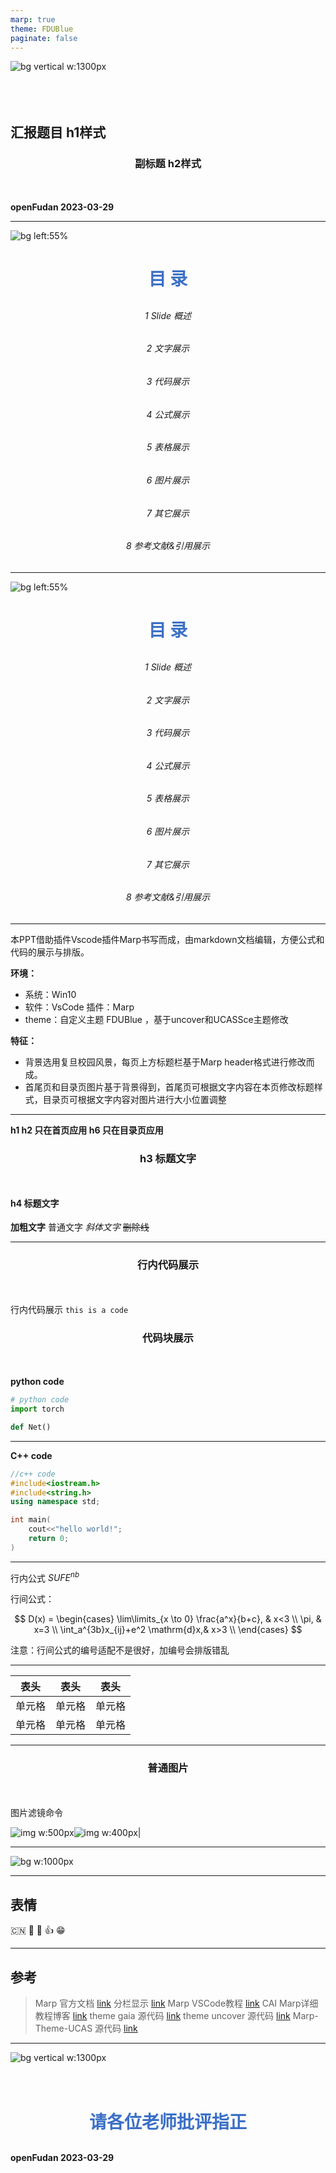 ```yaml
---
marp: true
theme: FDUBlue
paginate: false
---
```


<!--
_paginate: false
-->
![bg vertical w:1300px](images/bg3.jpg)
<br/>
<br/>
<br/>
<br/>


## 汇报题目 h1样式
### 副标题 h2样式
**openFudan  2023-03-29**


---
<style scoped>
    section {
  text-align: center;
    }
    h1 {
        color: rgb(60, 112, 198);
        margin-bottom: 30px;
    }
    h6 {
        text-align: center;
    }

</style>


![bg left:55% ](./images/bg4.jpg)
# 目 录

###### 1 Slide 概述
###### 2 文字展示
###### 3 代码展示
###### 4 公式展示
###### 5 表格展示
###### 6 图片展示
###### 7 其它展示
###### 8 参考文献&引用展示

---
<style scoped>
    section {
  text-align: center;
    }
    h1 {
        color: rgb(60, 112, 198);
        margin-bottom: 30px;
    }
    h6 {
        text-align: center;
    }

</style>


![bg left:55% ](./images/bg5.jpg)
# 目 录

###### 1 Slide 概述
###### 2 文字展示
###### 3 代码展示
###### 4 公式展示
###### 5 表格展示
###### 6 图片展示
###### 7 其它展示
###### 8 参考文献&引用展示

---
<!-- _header: 1 Slide概述 -->

本PPT借助插件Vscode插件Marp书写而成，由markdown文档编辑，方便公式和代码的展示与排版。

**环境：**
- 系统：Win10
- 软件：VsCode 插件：Marp
- theme：自定义主题 FDUBlue ，基于uncover和UCASSce主题修改

**特征：**
- 背景选用复旦校园风景，每页上方标题栏基于Marp header格式进行修改而成。
- 首尾页和目录页图片基于背景得到，首尾页可根据文字内容在本页修改标题样式，目录页可根据文字内容对图片进行大小位置调整

<style scoped>
section{
  background-image:url('images/bgd.png');
  background-size:cover;
  position: absolute;
  }
</style>

---
<!-- _header: 2 文字展示 -->
**h1 h2 只在首页应用 h6 只在目录页应用**
### h3 标题文字
#### h4 标题文字
**加粗文字**
普通文字
*斜体文字*
~~删除线~~

<style scoped>
section{
  background-image:url('images/bgd.png');
  background-size:cover;
  position: absolute;
  }
</style>
---
<!--_header: 3 代码展示 -->

### 行内代码展示
行内代码展示 `this is a code`

### 代码块展示
**python code**

``` python
# python code 
import torch

def Net()

```
<style scoped>
section{
  background-image:url('images/bgd.png');
  background-size:cover;
  position: absolute;
  }
</style>
---
<!--_header: 4 代码展示 -->

**C++ code**
``` C++
//c++ code 
#include<iostream.h>
#include<string.h>
using namespace std;

int main(
    cout<<"hello world!";
    return 0;
)

```
<style scoped>
section{
  background-image:url('images/bgd.png');
  background-size:cover;
  position: absolute;
  }
</style>
---
<!--_header: 5 公式展示 -->

行内公式 $SUFE^{nb}$

行间公式：

$$
D(x) = \begin{cases}
\lim\limits_{x \to 0} \frac{a^x}{b+c}, & x<3 \\
\pi, & x=3 \\
\int_a^{3b}x_{ij}+e^2 \mathrm{d}x,& x>3 \\
\end{cases} 
$$

注意：行间公式的编号适配不是很好，加编号会排版错乱
<style scoped>
section{
  background-image:url('images/bgd.png');
  background-size:cover;
  position: absolute;
  }
</style>
---
<!--_header: 6 表格展示 -->

|  表头   | 表头  | 表头 |
|  ----  | ----  |--- |
| 单元格  | 单元格 |单元格|
| 单元格  | 单元格 |单元格|
<style scoped>
section{
  background-image:url('images/bgd.png');
  background-size:cover;
  position: absolute;
  }
</style>
---
<!--_header: 7 图片展示 -->
### 普通图片
图片滤镜命令

![img w:500px](images/photo.png)![img w:400px](images/bg7.jpg)|

<style scoped>
section{
  background-image:url('images/bgd.png');
  background-size:cover;
  position: absolute;
  }
</style>
---

<!--_header: 8 图片展示 -->


![bg w:1000px](images/bg.png)

<style scoped>
section{
  background-image:url('images/bgd.png');
  background-size:cover;
  position: absolute;
  }
</style>
---
<!--_header: 9 其它展示 -->
## 表情

:cn: 🥚 🥚 :+1:  &#x1F601;

<style scoped>
section{
  background-image:url('images/bgd.png');
  background-size:cover;
  position: absolute;
  }
</style>
---

<style scoped>   
    section{
        background-image:url('images/bgd.png');
        background-size:cover;
        position: absolute;
    }

    h3 {
        text-align:center;
        margin-bottom: 50px;
    }
</style>
## 参考

> Marp 官方文档 [link](https://marpit.marp.app/markdown)
> 分栏显示  [link](https://github.com/marp-team/marp/discussions/192)
> Marp VSCode教程 [link](https://github.com/marp-team/marp-vscode)
> CAI Marp详细教程博客 [link](https://caizhiyuan.gitee.io/categories/skills/20200730-marp.html#%E5%8A%9F%E8%83%BD)
> theme gaia 源代码 [link](https://github.com/marp-team/marp-core/blob/main/themes/gaia.scss)
> theme uncover 源代码 [link](https://github.com/marp-team/marp-core/blob/main/themes/uncover.scss)
> Marp-Theme-UCAS 源代码 [link](https://github.com/BeWaterMyFriend7/Marp-Theme-UCAS)

---
<style scoped>
    section {
  text-align: center;
    }
    h1{
        text-align:center;
    }

</style>



![bg vertical w:1300px](images/bg6.jpg)
<br/>
<br/>
<br/>


# 请各位老师批评指正
**openFudan  2023-03-29**

